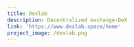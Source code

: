 ```yaml
---
title: Dexlab
description: Decentralized exchange·DeX
link: 'https://www.dexlab.space/home'
project_image: /dexlab.png
---
```


